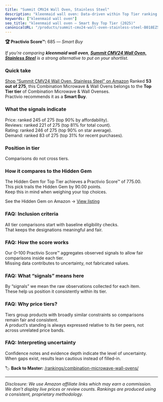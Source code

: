 ```yaml
---
title: "Summit CMV24 Wall Oven, Stainless Steel"
description: "kleenmaid wall oven: Data-driven within Top Tier ranking using the Practivio Score™. Positioned by quality, value, demand, findability, momentum."
keywords: ["kleenmaid wall oven"]
seo_title: "kleenmaid wall oven — Smart Buy Top Tier (2025)"
canonicalURL: "/products/summit-cmv24-wall-oven-stainless-steel-B018EZ5584/"
---
```


**🏆 Practivio Score™:** 685 — _Smart Buy_


*If you're comparing **kleenmaid wall oven**, **[Summit CMV24 Wall Oven, Stainless Steel](https://www.amazon.com/dp/B018EZ5584?tag=practivio-20)** is a strong alternative to put on your shortlist.*
### Quick take
[Shop “Summit CMV24 Wall Oven, Stainless Steel” on Amazon](https://www.amazon.com/dp/B018EZ5584?tag=practivio-20)
Ranked **53 out of 275**, this Combination Microwave & Wall Ovens belongs to the **Top Tier tier** of Combination Microwave & Wall Ovenses.  
Practivio recommends it as a **Smart Buy**.

### What the signals indicate
Price: ranked 245 of 275 (top 90% by affordability).  
Reviews: ranked 221 of 275 (top 81% for total count).  
Rating: ranked 246 of 275 (top 90% on star average).  
Demand: ranked 83 of 275 (top 31% for recent purchases).

### Position in tier
Comparisons do not cross tiers.

### How it compares to the Hidden Gem
The Hidden Gem for Top Tier achieves a Practivio Score™ of 775.00.  
This pick trails the Hidden Gem by 90.00 points.  
Keep this in mind when weighing your top choices.  

See the Hidden Gem on Amazon → [View listing](https://www.amazon.com/dp/B081ZS7VSM?tag=practivio-20)

### FAQ: Inclusion criteria
All tier comparisons start with baseline eligibility checks.  
That keeps the designations meaningful and fair.

### FAQ: How the score works
Our 0–100 Practivio Score™ aggregates observed signals to allow fair comparisons inside each tier.  
Missing data contributes to uncertainty, not fabricated values.

### FAQ: What “signals” means here
By “signals” we mean the raw observations collected for each item.  
These help us position it consistently within its tier.

### FAQ: Why price tiers?
Tiers group products with broadly similar constraints so comparisons remain fair and consistent.  
A product’s standing is always expressed relative to its tier peers, not across unrelated price bands.

### FAQ: Interpreting uncertainty
Confidence notes and evidence depth indicate the level of uncertainty.  
When gaps exist, results lean cautious instead of filled-in.


🏷️ **Back to Master:** [/rankings/combination-microwave-wall-ovens/](/rankings/combination-microwave-wall-ovens/)

---
_Disclosure: We use Amazon affiliate links which may earn a commission. We don’t display live prices or review counts. Rankings are produced using a consistent, proprietary methodology._
